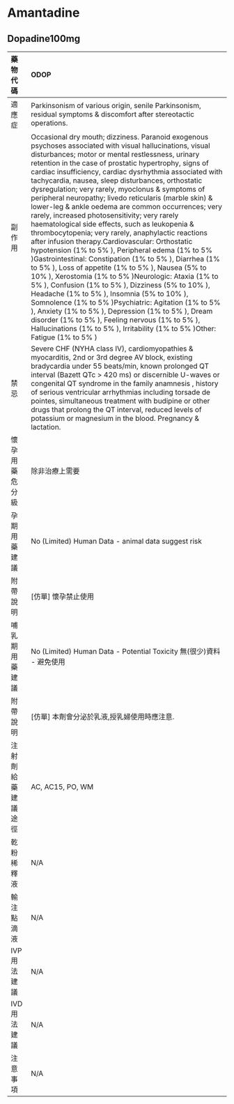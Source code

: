 # Amantadine

## Dopadine100mg

| 藥物代碼           | ODOP                                                                                                                                                                                                                                                                                                                                                                                                                                                                                                                                                                                                                                                                                                                                                                                                                                                                                                                                                                                                                                                                                                                                                                                                                                                                                               |
|:-------------------|:---------------------------------------------------------------------------------------------------------------------------------------------------------------------------------------------------------------------------------------------------------------------------------------------------------------------------------------------------------------------------------------------------------------------------------------------------------------------------------------------------------------------------------------------------------------------------------------------------------------------------------------------------------------------------------------------------------------------------------------------------------------------------------------------------------------------------------------------------------------------------------------------------------------------------------------------------------------------------------------------------------------------------------------------------------------------------------------------------------------------------------------------------------------------------------------------------------------------------------------------------------------------------------------------------|
| 適應症             | Parkinsonism of various origin, senile Parkinsonism, residual symptoms & discomfort after stereotactic operations.                                                                                                                                                                                                                                                                                                                                                                                                                                                                                                                                                                                                                                                                                                                                                                                                                                                                                                                                                                                                                                                                                                                                                                                 |
| 副作用             | Occasional dry mouth; dizziness. Paranoid exogenous psychoses associated with visual hallucinations, visual disturbances; motor or mental restlessness, urinary retention in the case of prostatic hypertrophy, signs of cardiac insufficiency, cardiac dysrhythmia associated with tachycardia, nausea, sleep disturbances, orthostatic dysregulation; very rarely, myoclonus & symptoms of peripheral neuropathy; livedo reticularis (marble skin) & lower-leg & ankle oedema are common occurrences; very rarely, increased photosensitivity; very rarely haematological side effects, such as leukopenia & thrombocytopenia; very rarely, anaphylactic reactions after infusion therapy.Cardiovascular: Orthostatic hypotension (1% to 5% ), Peripheral edema (1% to 5% )Gastrointestinal: Constipation (1% to 5% ), Diarrhea (1% to 5% ), Loss of appetite (1% to 5% ), Nausea (5% to 10% ), Xerostomia (1% to 5% )Neurologic: Ataxia (1% to 5% ), Confusion (1% to 5% ), Dizziness (5% to 10% ), Headache (1% to 5% ), Insomnia (5% to 10% ), Somnolence (1% to 5% )Psychiatric: Agitation (1% to 5% ), Anxiety (1% to 5% ), Depression (1% to 5% ), Dream disorder (1% to 5% ), Feeling nervous (1% to 5% ), Hallucinations (1% to 5% ), Irritability (1% to 5% )Other: Fatigue (1% to 5% ) |
| 禁忌               | Severe CHF (NYHA class IV), cardiomyopathies & myocarditis, 2nd or 3rd degree AV block, existing bradycardia under 55 beats/min, known prolonged QT interval (Bazett QTc > 420 ms) or discernible U-waves or congenital QT syndrome in the family anamnesis , history of serious ventricular arrhythmias including torsade de pointes, simultaneous treatment with budipine or other drugs that prolong the QT interval, reduced levels of potassium or magnesium in the blood. Pregnancy & lactation.                                                                                                                                                                                                                                                                                                                                                                                                                                                                                                                                                                                                                                                                                                                                                                                             |
| 懷孕用藥危分級     | 除非治療上需要                                                                                                                                                                                                                                                                                                                                                                                                                                                                                                                                                                                                                                                                                                                                                                                                                                                                                                                                                                                                                                                                                                                                                                                                                                                                                     |
| 孕期用藥建議       | No (Limited) Human Data - animal data suggest risk                                                                                                                                                                                                                                                                                                                                                                                                                                                                                                                                                                                                                                                                                                                                                                                                                                                                                                                                                                                                                                                                                                                                                                                                                                                 |
| 附帶說明           | [仿單] 懷孕禁止使用                                                                                                                                                                                                                                                                                                                                                                                                                                                                                                                                                                                                                                                                                                                                                                                                                                                                                                                                                                                                                                                                                                                                                                                                                                                                                |
| 哺乳期用藥建議     | No (Limited) Human Data - Potential Toxicity 無(很少)資料 - 避免使用                                                                                                                                                                                                                                                                                                                                                                                                                                                                                                                                                                                                                                                                                                                                                                                                                                                                                                                                                                                                                                                                                                                                                                                                                               |
| 附帶說明           | [仿單] 本劑會分泌於乳液,授乳婦使用時應注意.                                                                                                                                                                                                                                                                                                                                                                                                                                                                                                                                                                                                                                                                                                                                                                                                                                                                                                                                                                                                                                                                                                                                                                                                                                                        |
| 注射劑給藥建議途徑 | AC, AC15, PO, WM                                                                                                                                                                                                                                                                                                                                                                                                                                                                                                                                                                                                                                                                                                                                                                                                                                                                                                                                                                                                                                                                                                                                                                                                                                                                                   |
| 乾粉稀釋液         | N/A                                                                                                                                                                                                                                                                                                                                                                                                                                                                                                                                                                                                                                                                                                                                                                                                                                                                                                                                                                                                                                                                                                                                                                                                                                                                                                |
| 輸注點滴液         | N/A                                                                                                                                                                                                                                                                                                                                                                                                                                                                                                                                                                                                                                                                                                                                                                                                                                                                                                                                                                                                                                                                                                                                                                                                                                                                                                |
| IVP 用法建議       | N/A                                                                                                                                                                                                                                                                                                                                                                                                                                                                                                                                                                                                                                                                                                                                                                                                                                                                                                                                                                                                                                                                                                                                                                                                                                                                                                |
| IVD 用法建議       | N/A                                                                                                                                                                                                                                                                                                                                                                                                                                                                                                                                                                                                                                                                                                                                                                                                                                                                                                                                                                                                                                                                                                                                                                                                                                                                                                |
| 注意事項           | N/A                                                                                                                                                                                                                                                                                                                                                                                                                                                                                                                                                                                                                                                                                                                                                                                                                                                                                                                                                                                                                                                                                                                                                                                                                                                                                                |

